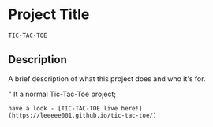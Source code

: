 # Project Title
    TIC-TAC-TOE
## Description
A brief description of what this project does and who it's for.
   
   " It a normal Tic-Tac-Toe project;
   
    have a look - [TIC-TAC-TOE live here!](https://leeeee001.github.io/tic-tac-toe/)

